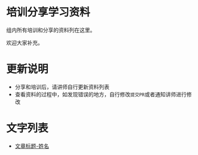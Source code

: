# 培训分享学习资料

组内所有培训和分享的资料列在这里。

欢迎大家补充。

# 更新说明

- 分享和培训后，请讲师自行更新资料列表
- 查看资料的过程中，如发现错误的地方，自行修改`提交PR`或者通知讲师进行修改

# 文字列表

- [文章标题-姓名](地址)

# 

